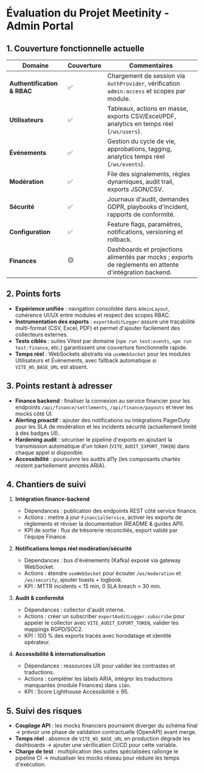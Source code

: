 
# Évaluation du Projet Meetinity - Admin Portal

## 1. Couverture fonctionnelle actuelle

| Domaine | Couverture | Commentaires |
| ------- | ---------- | ------------ |
| **Authentification & RBAC** | ✅ | Chargement de session via `AuthProvider`, vérification `admin:access` et scopes par module. |
| **Utilisateurs** | ✅ | Tableaux, actions en masse, exports CSV/Excel/PDF, analytics en temps réel (`/ws/users`). |
| **Événements** | ✅ | Gestion du cycle de vie, approbations, tagging, analytics temps réel (`/ws/events`). |
| **Modération** | ✅ | File des signalements, règles dynamiques, audit trail, exports JSON/CSV. |
| **Sécurité** | ✅ | Journaux d'audit, demandes GDPR, playbooks d'incident, rapports de conformité. |
| **Configuration** | ✅ | Feature flags, paramètres, notifications, versioning et rollback. |
| **Finances** | 🟡 | Dashboards et projections alimentés par mocks ; exports de règlements en attente d'intégration backend. |

## 2. Points forts

- **Expérience unifiée** : navigation consolidée dans `AdminLayout`, cohérence UI/UX entre modules et respect des scopes RBAC.
- **Instrumentation des exports** : `exportAuditLogger` assure une traçabilité multi-format (CSV, Excel, PDF) et permet d'ajouter facilement des collecteurs externes.
- **Tests ciblés** : suites Vitest par domaine (`npm run test:events`, `npm run test:finance`, etc.) garantissent une couverture fonctionnelle rapide.
- **Temps réel** : WebSockets abstraits via `useWebSocket` pour les modules Utilisateurs et Événements, avec fallback automatique si `VITE_WS_BASE_URL` est absent.

## 3. Points restant à adresser

- **Finance backend** : finaliser la connexion au service financier pour les endpoints `/api/finance/settlements`, `/api/finance/payouts` et lever les mocks côté UI.
- **Alerting proactif** : ajouter des notifications ou intégrations PagerDuty pour les SLA de modération et les incidents sécurité (actuellement limité à des badges UI).
- **Hardening audit** : sécuriser le pipeline d'exports en ajoutant la transmission automatique d'un token (`VITE_AUDIT_EXPORT_TOKEN`) dans chaque appel si disponible.
- **Accessibilité** : poursuivre les audits a11y (les composants chartés restent partiellement annotés ARIA).

## 4. Chantiers de suivi

1. **Intégration finance-backend**
   - Dépendances : publication des endpoints REST côté service finance.
   - Actions : mettre à jour `FinancialService`, activer les exports de règlements et réviser la documentation (README & guides API).
   - KPI de sortie : flux de trésorerie réconciliés, export validé par l'équipe Finance.

2. **Notifications temps réel modération/sécurité**
   - Dépendances : bus d'événements (Kafka) exposé via gateway WebSocket.
   - Actions : étendre `useWebSocket` pour écouter `/ws/moderation` et `/ws/security`, ajouter toasts + logbook.
   - KPI : MTTR incidents < 15 min, 0 SLA breach > 30 min.

3. **Audit & conformité**
   - Dépendances : collector d'audit interne.
   - Actions : créer un subscriber `exportAuditLogger.subscribe` pour appeler le collector avec `VITE_AUDIT_EXPORT_TOKEN`, valider les mappings RGPD/SOC2.
   - KPI : 100 % des exports tracés avec horodatage et identité opérateur.

4. **Accessibilité & internationalisation**
   - Dépendances : ressources UX pour valider les contrastes et traductions.
   - Actions : compléter les labels ARIA, intégrer les traductions manquantes (module Finances) dans `i18n`.
   - KPI : Score Lighthouse Accessibilité ≥ 95.

## 5. Suivi des risques

- **Couplage API** : les mocks financiers pourraient diverger du schéma final → prévoir une phase de validation contractuelle (OpenAPI) avant merge.
- **Temps réel** : absence de `VITE_WS_BASE_URL` en production dégrade les dashboards → ajouter une vérification CI/CD pour cette variable.
- **Charge de test** : multiplication des suites spécialisées rallonge le pipeline CI → mutualiser les mocks réseau pour réduire les temps d'exécution.

